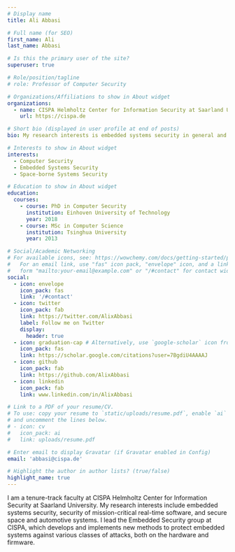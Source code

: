```yaml
---
# Display name
title: Ali Abbasi

# Full name (for SEO)
first_name: Ali
last_name: Abbasi

# Is this the primary user of the site?
superuser: true

# Role/position/tagline
# role: Professor of Computer Security

# Organizations/Affiliations to show in About widget
organizations:
  - name: CISPA Helmholtz Center for Information Security at Saarland University
    url: https://cispa.de

# Short bio (displayed in user profile at end of posts)
bio: My research interests is embedded systems security in general and includes topics such as Real-Time Operating System (RTOS) security, space systems security and security of embedded control systems such as electronic control units and Programmable Logic Controllers.

# Interests to show in About widget
interests:
  - Computer Security
  - Embedded Systems Security
  - Space-borne Systems Security

# Education to show in About widget
education:
  courses:
    - course: PhD in Computer Security
      institution: Einhoven University of Technology
      year: 2018
    - course: MSc in Computer Science
      institution: Tsinghua University
      year: 2013

# Social/Academic Networking
# For available icons, see: https://wowchemy.com/docs/getting-started/page-builder/#icons
#   For an email link, use "fas" icon pack, "envelope" icon, and a link in the
#   form "mailto:your-email@example.com" or "/#contact" for contact widget.
social:
  - icon: envelope
    icon_pack: fas
    link: '/#contact'
  - icon: twitter
    icon_pack: fab
    link: https://twitter.com/AlixAbbasi
    label: Follow me on Twitter
    display:
      header: true
  - icon: graduation-cap # Alternatively, use `google-scholar` icon from `ai` icon pack
    icon_pack: fas
    link: https://scholar.google.com/citations?user=7BgdiU4AAAAJ
  - icon: github
    icon_pack: fab
    link: https://github.com/AlixAbbasi
  - icon: linkedin
    icon_pack: fab
    link: www.linkedin.com/in/AlixAbbasi

# Link to a PDF of your resume/CV.
# To use: copy your resume to `static/uploads/resume.pdf`, enable `ai` icons in `params.yaml`,
# and uncomment the lines below.
# - icon: cv
#   icon_pack: ai
#   link: uploads/resume.pdf

# Enter email to display Gravatar (if Gravatar enabled in Config)
email: 'abbasi@cispa.de'

# Highlight the author in author lists? (true/false)
highlight_name: true
---
```


I am a tenure-track faculty at CISPA Helmholtz Center for Information Security at Saarland University. My research interests include embedded systems security, security of mission-critical real-time software, and secure space and automotive systems. I lead the Embedded Security group at CISPA, which develops and implements new methods to protect embedded systems against various classes of attacks, both on the hardware and firmware.

